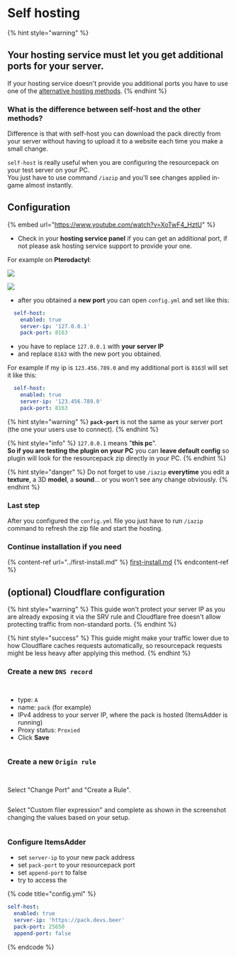 # Self hosting

{% hint style="warning" %}
## **Your hosting service must let you get additional ports for your server.**

If your hosting service doesn't provide you additional ports you have to use one of the [alternative hosting methods](./).
{% endhint %}

### What is the difference between self-host and the other methods?

Difference is that with self-host you can download the pack directly from your server without having to upload it to a website each time you make a small change.

`self-host` is really useful when you are configuring the resourcepack on your test server on your PC.\
You just have to use command `/iazip` and you'll see changes applied in-game almost instantly.

## Configuration

{% embed url="https://www.youtube.com/watch?v=XoTwF4_HztU" %}

* Check in your **hosting service panel** if you can get an additional port, if not please ask hosting service support to provide your one.

For example on **Pterodactyl**:

![](../../.gitbook/assets/image_\(104\).png)

![](../../.gitbook/assets/image_\(101\).png)

* after you obtained a **new port** you can open `config.yml` and set like this:

```yaml
  self-host:
    enabled: true
    server-ip: '127.0.0.1'
    pack-port: 8163
```

* you have to replace `127.0.0.1` with **your server IP**
* and replace `8163` with the new port you obtained.

For example if my ip is `123.456.789.0` and my additional port is `8163`I will set it like this:

```yaml
  self-host:
    enabled: true
    server-ip: '123.456.789.0'
    pack-port: 8163
```

{% hint style="warning" %}
**`pack-port`** is not the same as your server port (the one your users use to connect).
{% endhint %}

{% hint style="info" %}
`127.0.0.1` means "**this pc**".\
**So if you are testing the plugin on your PC** you can **leave default config** so plugin will look for the resourcepack zip directly in your PC.
{% endhint %}

{% hint style="danger" %}
Do not forget to use `/iazip` **everytime** you edit a **texture**, a 3D **model**, a **sound**... or you won't see any change obviously.
{% endhint %}

### Last step

After you configured the `config.yml` file you just have to run `/iazip` command to refresh the zip file and start the hosting.

### Continue installation if you need

{% content-ref url="../first-install.md" %}
[first-install.md](../first-install.md)
{% endcontent-ref %}

## (optional) Cloudflare configuration

{% hint style="warning" %}
This guide won't protect your server IP as you are already exposing it via the SRV rule and Cloudflare free doesn't allow protecting traffic from non-standard ports.
{% endhint %}

{% hint style="success" %}
This guide might make your traffic lower due to how Cloudflare caches requests automatically, so resourcepack requests might be less heavy after applying this method.
{% endhint %}

### Create a new `DNS record`

<figure><img src="../../.gitbook/assets/image (2) (1) (1) (1) (1).png" alt=""><figcaption></figcaption></figure>

<figure><img src="../../.gitbook/assets/image (8) (1).png" alt=""><figcaption></figcaption></figure>

* type: `A`
* name: `pack` (for example)
* IPv4 address to your server IP, where the pack is hosted (ItemsAdder is running)
* Proxy status: `Proxied`
* Click **Save**

<figure><img src="../../.gitbook/assets/image (4) (1) (1).png" alt=""><figcaption></figcaption></figure>

### Create a new `Origin rule`

<figure><img src="../../.gitbook/assets/image (99).png" alt=""><figcaption></figcaption></figure>

<figure><img src="../../.gitbook/assets/image (101).png" alt=""><figcaption></figcaption></figure>

Select "Change Port" and "Create a Rule".

<figure><img src="../../.gitbook/assets/image (5) (1) (1).png" alt=""><figcaption></figcaption></figure>

Select "Custom filer expression" and complete as shown in the screenshot changing the values based on your setup.

<figure><img src="../../.gitbook/assets/image (10) (1).png" alt=""><figcaption></figcaption></figure>

### Configure ItemsAdder

* set `server-ip` to your new pack address
* set  `pack-port` to your resourcepack port
* set `append-port` to false
* try to access the&#x20;

{% code title="config.yml" %}
```yml
self-host:
  enabled: true
  server-ip: 'https://pack.devs.beer'
  pack-port: 25650
  append-port: false
```
{% endcode %}
